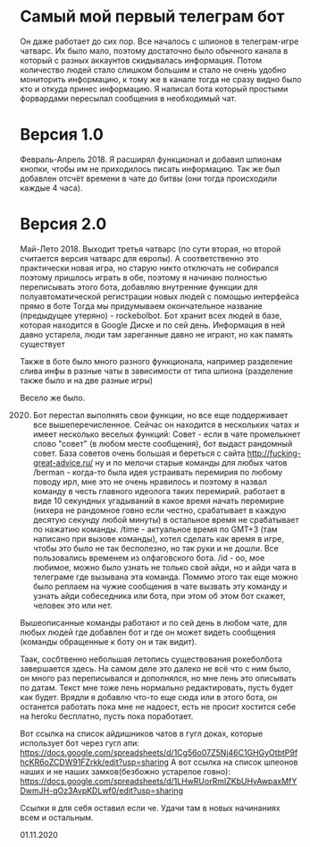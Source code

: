 # Самый мой первый телеграм бот
Он даже работает до сих пор. Все началось с шпионов в телеграм-игре чатварс. Их было мало, поэтому достаточно было обычного канала в который с разных аккаунтов скидывалась информация.
Потом количество людей стало слишком большим и стало не очень удобно мониторить информацию, к тому же в канале тогда не сразу видно было кто и откуда принес информацию.
Я написал бота который простыми форвардами пересылал сообщения в необходимый чат.

# Версия 1.0
Февраль-Апрель 2018. Я расширял функционал и добавил шпионам кнопки, чтобы им не приходилось писать информацию. Так же был добавлен отсчёт времени в чате до битвы (они тогда происходили каждые 4 часа).

# Версия 2.0
Май-Лето 2018. Выходит третья чатварс (по сути вторая, но второй считается версия чатварс для европы). А соответственно это практически новая игра, но старую никто отключать не собирался
поэтому пришлось играть в обе, поэтому я начинаю полностью переписывать этого бота, добавляю внутренние функции для полуавтоматической регистрации новых людей с помощью интерфейса прямо в боте
Тогда мы придумываем окончательное название (предыдущее утеряно) - rockebolbot.
Бот хранит всех людей в базе, которая находится в Google Диске и по сей день. Информация в ней давно устарела, люди там зареганные давно не играют, но как память существует

Также в боте было много разного функционала, например разделение слива инфы в разные чаты в зависимости от типа шпиона (разделение также было и на две разные игры)

Весело же было.

2020. Бот перестал выполнять свои функции, но все еще поддерживает все вышеперечисленное. Сейчас он находится в нескольких чатах и имеет несколько веселых функций:
Совет - если в чате промелькнет слово "совет" (в любом месте сообщения), бот выдаст рандомный совет. База советов очень большая и береться с сайта http://fucking-great-advice.ru/
ну и по мелочи старые команды для любых чатов
/berman - когда-то была идея устраивать перемирия по любому поводу ирл, мне это не очень нравилось и поэтому я назвал команду в честь главного идеолога таких перемирий.
работает в виде 10 секундных угадываний в какое время начать перемирие (нихера не рандомное говно если честно, срабатывает в каждую десятую секунду любой минуты) в остальное время не срабатывает по нажатию команды.
/time - актуальное время по GMT+3 (там написано при вызове команды), хотел сделать как время в игре, чтобы это было не так бесполезно, но так руки и не дошли. Все пользовались временем из олфаговского бота.
/id - оо, мое любимое, можно было узнать не только свой айди, но и айди чата в телеграме где вызывана эта команда.
Помимо этого так еще можно было реплаем на чужие сообщения в чате вызвать эту команду и узнать айди собеседника или бота, при этом об этом бот скажет, человек это или нет.

Вышеописанные команды работают и по сей день в любом чате, для любых людей где добавлен бот и где он может видеть сообщения (команды обращенные к боту он и так видит).


Таак, сосбтвенно небольшая летопись существования рокеболбота завершается здесь. На самом деле это далеко не всё что с ним было, он много раз переписывался и дополнялся, но мне лень это описывать по датам.
Текст мне тоже лень нормально редактировать, пусть будет как будет. Врядли я добавлю что-то еще сюда или в этого бота, он останется работать пока мне не надоест, есть не просит
хостится себе на heroku бесплатно, пусть пока поработает.

Вот ссылка на список айдишников чатов в гугл доках, которые использует бот через гугл апи: https://docs.google.com/spreadsheets/d/1Cg56o07Z5Nj46C1GHGyOtbtP9fhcKR6oZCDW91FZrkk/edit?usp=sharing
А вот ссылка на список шпеонов наших и не наших замков(безбожно устарелое говно): https://docs.google.com/spreadsheets/d/1LHwRUorRmIZKbUHyAwpaxMfYDwmJH-qOz3AvpKDLwf0/edit?usp=sharing

Ссылки я для себя оставил если че. Удачи там в новых начинаниях всем и остальным.

01.11.2020
